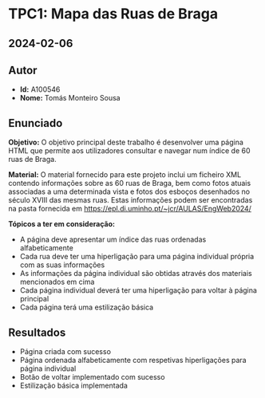 # TPC1: Mapa das Ruas de Braga

## 2024-02-06

## Autor
- **Id:** A100546
- **Nome:** Tomás Monteiro Sousa

## Enunciado

**Objetivo:** O objetivo principal deste trabalho é desenvolver uma página HTML que permite aos utilizadores consultar e navegar num índice de 60 ruas de Braga.

**Material:** O material fornecido para este projeto inclui um ficheiro XML contendo informações sobre as 60 ruas de Braga, bem como fotos atuais associadas a uma determinada vista e fotos dos esboços desenhados no século XVIII das mesmas ruas. Estas informações podem ser encontradas na pasta fornecida em https://epl.di.uminho.pt/~jcr/AULAS/EngWeb2024/

**Tópicos a ter em consideração:**
- A página deve apresentar um índice das ruas ordenadas alfabeticamente
- Cada rua deve ter uma hiperligação para uma página individual própria com as suas informações
- As informações da página individual são obtidas através dos materiais mencionados em cima
- Cada página individual deverá ter uma hiperligação para voltar à página principal
- Cada página terá uma estilização básica

## Resultados

- Página criada com sucesso
- Página ordenada alfabeticamente com respetivas hiperligações para página individual
- Botão de voltar implementado com sucesso
- Estilização básica implementada